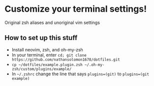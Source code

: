 # Customize your terminal settings!
Original zsh aliases and unoriginal vim settings

## How to set up this stuff
* Install neovim, zsh, and oh-my-zsh
* In your terminal, enter `cd; git clone https://github.com/nathansolomon1678/dotfiles.git`
* `cp ~/dotfiles/example.plugin.zsh ~/.oh-my-zsh/custom/plugins/example/`
* In `~/.zshrc` change the line that says `plugins=(git)` to `plugins=(git example)`
